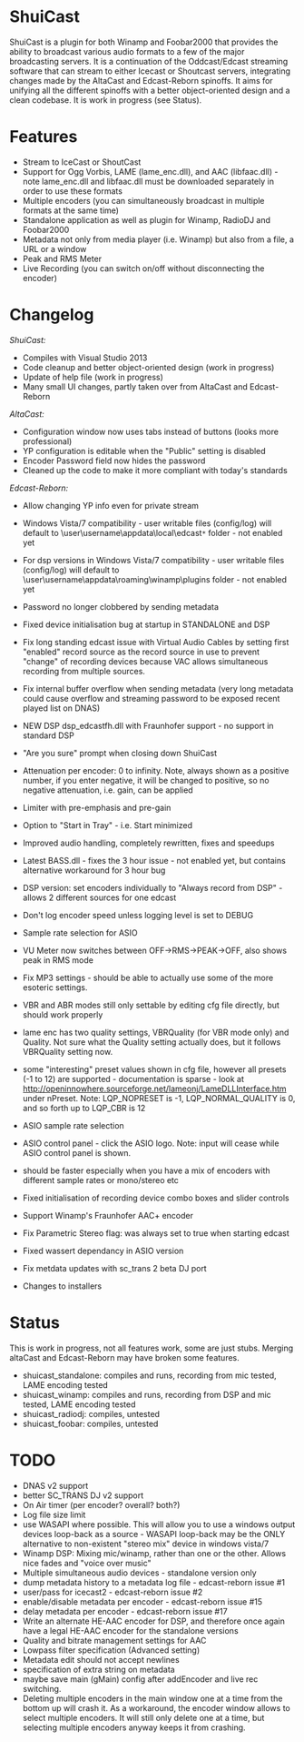 # ShuiCast

ShuiCast is a plugin for both Winamp and Foobar2000 that provides the ability to broadcast
various audio formats to a few of the major broadcasting servers. It is a continuation of the
Oddcast/Edcast streaming software that can stream to either Icecast or Shoutcast servers,
integrating changes made by the AltaCast and Edcast-Reborn spinoffs. It aims for unifying all
the different spinoffs with a better object-oriented design and a clean codebase.
It is work in progress (see Status).

# Features

* Stream to IceCast or ShoutCast
* Support for Ogg Vorbis, LAME (lame_enc.dll), and AAC (libfaac.dll) - note lame_enc.dll and libfaac.dll must be downloaded separately in order to use these formats
* Multiple encoders (you can simultaneously broadcast in multiple formats at the same time)
* Standalone application as well as plugin for Winamp, RadioDJ and Foobar2000
* Metadata not only from media player (i.e. Winamp) but also from a file, a URL or a window
* Peak and RMS Meter
* Live Recording (you can switch on/off without disconnecting the encoder)

# Changelog

*ShuiCast:*

* Compiles with Visual Studio 2013
* Code cleanup and better object-oriented design (work in progress)
* Update of help file (work in progress)
* Many small UI changes, partly taken over from AltaCast and Edcast-Reborn

*AltaCast:*

* Configuration window now uses tabs instead of buttons (looks more professional)
* YP configuration is editable when the "Public" setting is disabled
* Encoder Password field now hides the password
* Cleaned up the code to make it more compliant with today's standards

*Edcast-Reborn:*

* Allow changing YP info even for private stream
* Windows Vista/7 compatibility - user writable files (config/log) will default to \user\username\appdata\local\edcast`*` folder - not enabled yet
* For dsp versions in Windows Vista/7 compatibility - user writable files (config/log) will default to \user\username\appdata\roaming\winamp\plugins folder - not enabled yet
* Password no longer clobbered by sending metadata
* Fixed device initialisation bug at startup in STANDALONE and DSP
* Fix long standing edcast issue with Virtual Audio Cables by setting first "enabled" record source as the record source in use to prevent "change" of recording devices because VAC allows simultaneous recording from multiple sources.
* Fix internal buffer overflow when sending metadata (very long metadata could cause overflow and streaming password to be exposed recent played list on DNAS)
* NEW DSP dsp_edcastfh.dll with Fraunhofer support - no support in standard DSP
* "Are you sure" prompt when closing down ShuiCast
* Attenuation per encoder: 0 to infinity. Note, always shown as a positive number, if you enter negative, it will be changed to positive, so no negative attenuation, i.e. gain, can be applied
* Limiter with pre-emphasis and pre-gain
* Option to "Start in Tray" - i.e. Start minimized
* Improved audio handling, completely rewritten, fixes and speedups
* Latest BASS.dll - fixes the 3 hour issue - not enabled yet, but contains alternative workaround for 3 hour bug
* DSP version: set encoders individually to "Always record from DSP" - allows 2 different sources for one edcast
* Don't log encoder speed unless logging level is set to DEBUG
* Sample rate selection for ASIO
* VU Meter now switches between OFF->RMS->PEAK->OFF, also shows peak in RMS mode
* Fix MP3 settings - should be able to actually use some of the more esoteric settings.

* VBR and ABR modes still only settable by editing cfg file directly, but should work properly
* lame enc has two quality settings, VBRQuality (for VBR mode only) and Quality. Not sure what the Quality setting actually does, but it follows VBRQuality setting now.
* some "interesting" preset values shown in cfg file, however all presets (-1 to 12) are supported - documentation is sparse - look at http://openinnowhere.sourceforge.net/lameonj/LameDLLInterface.htm under nPreset. Note: LQP_NOPRESET is -1, LQP_NORMAL_QUALITY is 0, and so forth up to LQP_CBR is 12
* ASIO sample rate selection
* ASIO control panel - click the ASIO logo. Note: input will cease while ASIO control panel is shown.
* should be faster especially when you have a mix of encoders with different sample rates or mono/stereo etc
* Fixed initialisation of recording device combo boxes and slider controls
* Support Winamp's Fraunhofer AAC+ encoder
* Fix Parametric Stereo flag: was always set to true when starting edcast
* Fixed wassert dependancy in ASIO version
* Fix metdata updates with sc_trans 2 beta DJ port
* Changes to installers

# Status

This is work in progress, not all features work, some are just stubs.
Merging altaCast and Edcast-Reborn may have broken some features.

* shuicast_standalone: compiles and runs, recording from mic tested, LAME encoding tested
* shuicast_winamp: compiles and runs, recording from DSP and mic tested, LAME encoding tested
* shuicast_radiodj: compiles, untested
* shuicast_foobar: compiles, untested

# TODO

* DNAS v2 support
* better SC_TRANS DJ v2 support
* On Air timer (per encoder? overall? both?)
* Log file size limit
* use WASAPI where possible. This will allow you to use a windows output devices loop-back as a source - WASAPI loop-back may be the ONLY alternative to non-existent "stereo mix" device in windows vista/7
* Winamp DSP: Mixing mic/winamp, rather than one or the other. Allows nice fades and "voice over music"
* Multiple simultaneous audio devices - standalone version only
* dump metadata history to a metadata log file - edcast-reborn issue #1
* user/pass for icecast2 - edcast-reborn issue #2
* enable/disable metadata per encoder - edcast-reborn issue #15
* delay metadata per encoder - edcast-reborn issue #17
* Write an alternate HE-AAC encoder for DSP, and therefore once again have a legal HE-AAC encoder for the standalone versions
* Quality and bitrate management settings for AAC
* Lowpass filter specification (Advanced setting)
* Metadata edit should not accept newlines
* specification of extra string on metadata
* maybe save main (gMain) config after addEncoder and live rec switching.
* Deleting multiple encoders in the main window one at a time from the bottom up will crash it. As a workaround, the encoder window allows to select multiple encoders. It will still only delete one at a time, but selecting multiple encoders anyway keeps it from crashing.
